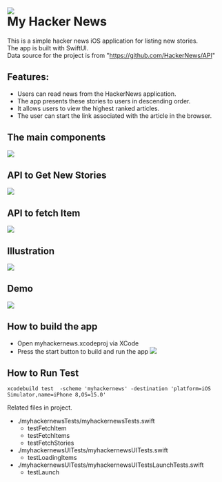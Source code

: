 ![](./pictures/Icon-256.jpg)  
My Hacker News
================================================

This is a simple hacker news iOS application for listing new stories.  
The app is built with SwiftUI.  
Data source for the project is from "https://github.com/HackerNews/API"

## Features:
- Users can read news from the HackerNews application.
- The app presents these stories to users in descending order.  
- It allows users to view the highest ranked articles.  
- The user can start the link associated with the article in the browser.  

## The main components
![](./pictures/Slide6.png)
## API to Get New Stories
![](./pictures/Slide7.png)
## API to fetch Item
![](./pictures/Slide8.png)
## Illustration
![](./pictures/Slide9.png)
## Demo 
![](./pictures/demo_20211205.gif)

## How to build the app
- Open myhackernews.xcodeproj via XCode
- Press the start button to build and run the app
![](./pictures/start_and_run.png)

## How to Run Test
```shell 
xcodebuild test  -scheme 'myhackernews' -destination 'platform=iOS Simulator,name=iPhone 8,OS=15.0'
```
Related files in project. 
- ./myhackernewsTests/myhackernewsTests.swift
  - testFetchItem
  - testFetchItems
  - testFetchStories
- ./myhackernewsUITests/myhackernewsUITests.swift  
  - testLoadingItems
- ./myhackernewsUITests/myhackernewsUITestsLaunchTests.swift  
  - testLaunch


